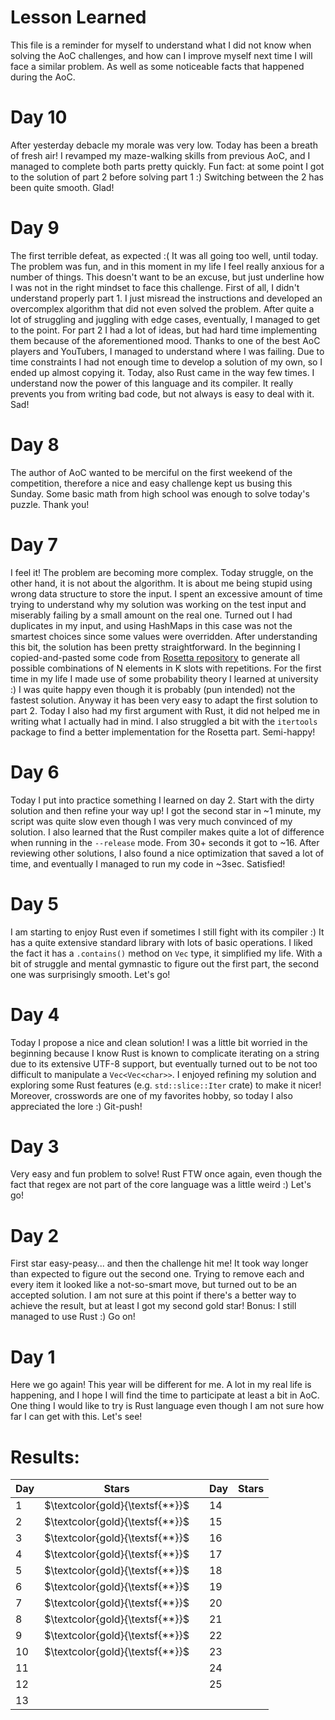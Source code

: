 # Lesson Learned
This file is a reminder for myself to understand what I did not know
when solving the AoC challenges, and how can I improve myself next
time I will face a similar problem. As well as some noticeable facts that
happened during the AoC.

# Day 10
After yesterday debacle my morale was very low. Today has been a breath of fresh
air! I revamped my maze-walking skills from previous AoC, and I managed to
complete both parts pretty quickly. Fun fact: at some point I got to the solution
of part 2 before solving part 1 :) Switching between the 2 has been quite smooth.
Glad!

# Day 9
The first terrible defeat, as expected :( It was all going too well, until today.
The problem was fun, and in this moment in my life I feel really anxious for a
number of things. This doesn't want to be an excuse, but just underline how I
was not in the right mindset to face this challenge. First of all, I didn't
understand properly part 1. I just misread the instructions and developed an
overcomplex algorithm that did not even solved the problem. After quite a lot
of struggling and juggling with edge cases, eventually, I managed to get to the
point. For part 2 I had a lot of ideas, but had hard time implementing them
because of the aforementioned mood. Thanks to one of the best AoC players and
YouTubers, I managed to understand where I was failing. Due to time constraints
I had not enough time to develop a solution of my own, so I ended up almost
copying it. Today, also Rust came in the way few times. I understand now the
power of this language and its compiler. It really prevents you from writing bad
code, but not always is easy to deal with it. Sad!

# Day 8
The author of AoC wanted to be merciful on the first weekend of the competition,
therefore a nice and easy challenge kept us busing this Sunday. Some basic math
from high school was enough to solve today's puzzle. Thank you!

# Day 7
I feel it! The problem are becoming more complex. Today struggle, on the other
hand, it is not about the algorithm. It is about me being stupid using wrong
data structure to store the input. I spent an excessive amount of time trying to
understand why my solution was working on the test input and miserably failing
by a small amount on the real one. Turned out I had duplicates in my input, and
using HashMaps in this case was not the smartest choices since some values were
overridden. After understanding this bit, the solution has been pretty
straightforward. In the beginning I copied-and-pasted some code from
[Rosetta repository](https://rosettacode.org/wiki/Permutations_with_repetitions#Rust)
to generate all possible combinations of N elements in K slots with repetitions.
For the first time in my life I made use of some probability theory I learned
at university :) I was quite happy even though it is probably (pun intended) not
the fastest solution. Anyway it has been very easy to adapt the first solution
to part 2. Today I also had my first argument with Rust, it did not helped me
in writing what I actually had in mind. I also struggled a bit with the
`itertools` package to find a better implementation for the Rosetta part.
Semi-happy!

# Day 6
Today I put into practice something I learned on day 2. Start with the dirty
solution and then refine your way up! I got the second star in \~1 minute, my
script was quite slow even though I was very much convinced of my solution.
I also learned that the Rust compiler makes quite a lot of difference when
running in the `--release` mode. From 30+ seconds it got to \~16. After reviewing
other solutions, I also found a nice optimization that saved a lot of time, and
eventually I managed to run my code in \~3sec. Satisfied!

# Day 5
I am starting to enjoy Rust even if sometimes I still fight with its compiler :)
It has a quite extensive standard library with lots of basic operations. I liked
the fact it has a `.contains()` method on `Vec` type, it simplified my life.
With a bit of struggle and mental gymnastic to figure out the first part, the
second one was surprisingly smooth. Let's go!

# Day 4
Today I propose a nice and clean solution! I was a little bit worried in the
beginning because I know Rust is known to complicate iterating on a string
due to its extensive UTF-8 support, but eventually turned out to be not too
difficult to manipulate a `Vec<Vec<char>>`. I enjoyed refining my solution and
exploring some Rust features (e.g. `std::slice::Iter` crate) to make it nicer!
Moreover, crosswords are one of my favorites hobby, so today I also appreciated
the lore :) Git-push!

# Day 3
Very easy and fun problem to solve! Rust FTW once again, even though the fact
that regex are not part of the core language was a little weird :) Let's go!

# Day 2
First star easy-peasy... and then the challenge hit me! It took way longer than
expected to figure out the second one. Trying to remove each and every item it
looked like a not-so-smart move, but turned out to be an accepted solution. I
am not sure at this point if there's a better way to achieve the result, but at
least I got my second gold star! Bonus: I still managed to use Rust :) Go on!

# Day 1
Here we go again! This year will be different for me. A lot in my real life is
happening, and I hope I will find the time to participate at least a bit in AoC.
One thing I would like to try is Rust language even though I am not sure how
far I can get with this. Let's see!

# Results:
|Day|Stars||Day|Stars|
|---|---|---|---|---|
|1|$\textcolor{gold}{\textsf{**}}$||14||
|2|$\textcolor{gold}{\textsf{**}}$||15||
|3|$\textcolor{gold}{\textsf{**}}$||16||
|4|$\textcolor{gold}{\textsf{**}}$||17||
|5|$\textcolor{gold}{\textsf{**}}$||18||
|6|$\textcolor{gold}{\textsf{**}}$||19||
|7|$\textcolor{gold}{\textsf{**}}$||20||
|8|$\textcolor{gold}{\textsf{**}}$||21||
|9|$\textcolor{gold}{\textsf{**}}$||22||
|10|$\textcolor{gold}{\textsf{**}}$||23||
|11|||24||
|12|||25||
|13||
